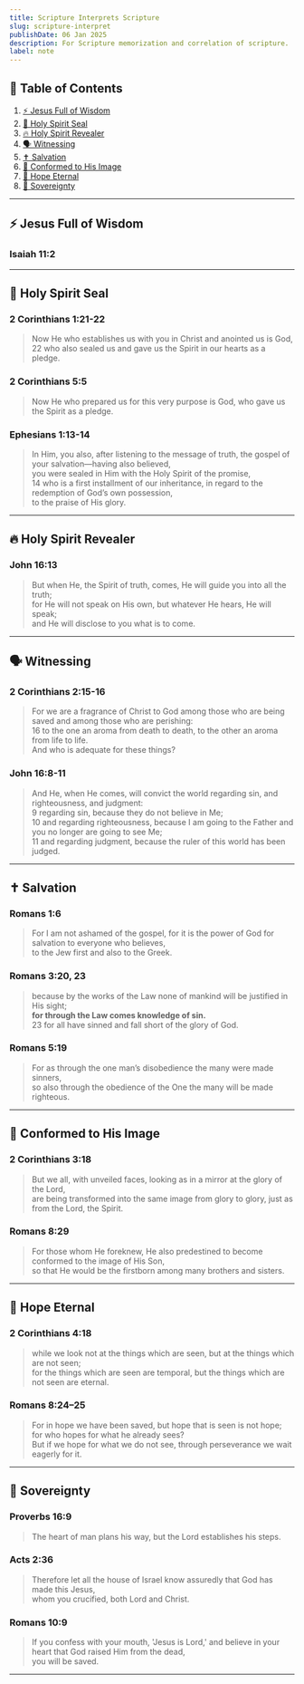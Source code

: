```yaml
---
title: Scripture Interprets Scripture
slug: scripture-interpret
publishDate: 06 Jan 2025
description: For Scripture memorization and correlation of scripture.
label: note
---
```



## 📖 Table of Contents

1. [⚡ Jesus Full of Wisdom](#-jesus-full-of-wisdom)
2. [🔖 Holy Spirit Seal](#-holy-spirit-seal)
3. [🔥 Holy Spirit Revealer](#-holy-spirit-revealer)
4. [🗣️ Witnessing](#-witnessing)
5. [✝️ Salvation](#-salvation)
6. [🔄 Conformed to His Image](#-conformed-to-his-image)
7. [🌿 Hope Eternal](#-hope-eternal)
8. [🎯 Sovereignty](#-sovereignty)

---

## ⚡ Jesus Full of Wisdom

### Isaiah 11:2

---

## 🔖 Holy Spirit Seal

### 2 Corinthians 1:21-22  
>
> Now He who establishes us with you in Christ and anointed us is God,  
> 22 who also sealed us and gave us the Spirit in our hearts as a pledge.

### 2 Corinthians 5:5  
>
> Now He who prepared us for this very purpose is God, who gave us the Spirit as a pledge.

### Ephesians 1:13-14  
>
> In Him, you also, after listening to the message of truth, the gospel of your salvation—having also believed,  
> you were sealed in Him with the Holy Spirit of the promise,  
> 14 who is a first installment of our inheritance, in regard to the redemption of God’s own possession,  
> to the praise of His glory.

---

## 🔥 Holy Spirit Revealer

### John 16:13  
>
> But when He, the Spirit of truth, comes, He will guide you into all the truth;  
> for He will not speak on His own, but whatever He hears, He will speak;  
> and He will disclose to you what is to come.

---

## 🗣️ Witnessing

### 2 Corinthians 2:15-16  
>
> For we are a fragrance of Christ to God among those who are being saved and among those who are perishing:  
> 16 to the one an aroma from death to death, to the other an aroma from life to life.  
> And who is adequate for these things?

### John 16:8-11  
>
> And He, when He comes, will convict the world regarding sin, and righteousness, and judgment:  
> 9 regarding sin, because they do not believe in Me;  
> 10 and regarding righteousness, because I am going to the Father and you no longer are going to see Me;  
> 11 and regarding judgment, because the ruler of this world has been judged.

---

## ✝️ Salvation

### Romans 1:6  
>
> For I am not ashamed of the gospel, for it is the power of God for salvation to everyone who believes,  
> to the Jew first and also to the Greek.

### Romans 3:20, 23  
>
> because by the works of the Law none of mankind will be justified in His sight;  
> **for through the Law comes knowledge of sin.**  
> 23 for all have sinned and fall short of the glory of God.

### Romans 5:19  
>
> For as through the one man’s disobedience the many were made sinners,  
> so also through the obedience of the One the many will be made righteous.

---

## 🔄 Conformed to His Image

### 2 Corinthians 3:18  
>
> But we all, with unveiled faces, looking as in a mirror at the glory of the Lord,  
> are being transformed into the same image from glory to glory, just as from the Lord, the Spirit.

### Romans 8:29  
>
> For those whom He foreknew, He also predestined to become conformed to the image of His Son,  
> so that He would be the firstborn among many brothers and sisters.

---

## 🌿 Hope Eternal

### 2 Corinthians 4:18  
>
> while we look not at the things which are seen, but at the things which are not seen;  
> for the things which are seen are temporal, but the things which are not seen are eternal.

### Romans 8:24–25  
>
> For in hope we have been saved, but hope that is seen is not hope;  
> for who hopes for what he already sees?  
> But if we hope for what we do not see, through perseverance we wait eagerly for it.

---

## 🎯 Sovereignty

### Proverbs 16:9  
>
> The heart of man plans his way, but the Lord establishes his steps.

### Acts 2:36  
>
> Therefore let all the house of Israel know assuredly that God has made this Jesus,  
> whom you crucified, both Lord and Christ.

### Romans 10:9  
>
> If you confess with your mouth, 'Jesus is Lord,' and believe in your heart that God raised Him from the dead,  
> you will be saved.

---
